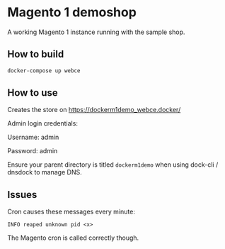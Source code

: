 # Magento 1 demoshop

A working Magento 1 instance running with the sample shop.

## How to build

```bash
docker-compose up webce
```

## How to use

Creates the store on https://dockerm1demo_webce.docker/

Admin login credentials:

Username: admin

Password: admin

Ensure your parent directory is titled `dockerm1demo` when using dock-cli / dnsdock to manage DNS.


## Issues

Cron causes these messages every minute:

```
INFO reaped unknown pid <x>
```

The Magento cron is called correctly though.

